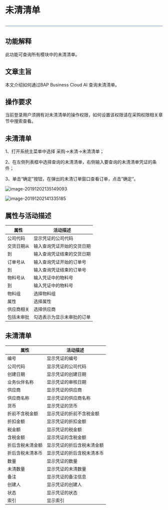 # 未清清单

![img](图片/横线.png)

## 功能解释

此功能可查询所有模块中的未清清单。

## 文章主旨

本文介绍如何通过BAP Business Cloud AI 查询未清清单。

## 操作要求

当前登录用户须拥有对未清清单的操作权限，如何设置该权限请在采购权限相关章节中搜索查看。

## 未清清单

1、打开系统主菜单中选择 采购->未清->未清清单；

2、在左侧列表框中选择查询的未清清单，右侧输入要查询的未清清单凭证的条件；

3、单击“确定”按钮，在弹出的未清订单窗口查看订单，点击”确定“。

![image-20191202135149093](D:\Backup\桌面\图片\未清清单1.png)

![image-20191202141335185](D:\Backup\桌面\图片\未清清单2.png)

## 属性与活动描述

| 属性       | 活动描述                   |
| ---------- | -------------------------- |
| 公司代码   | 显示凭证的公司代码         |
| 交货日期从 | 输入查询凭证开始的交货日期 |
| 到         | 输入查询凭证结束的交货日期 |
| 订单号从   | 输入查询凭证开始的订单号   |
| 到         | 输入查询凭证结束的订单号   |
| 物料号从   | 输入凭证中的物料号         |
| 到         | 输入凭证中的物料号         |
| 物料组     | 选择物料组                 |
| 属性       | 选择属性                   |
| 供应商相关 | 选择供应商                 |
| 包括未审批 | 勾选表示为显示未审批的订单 |

## 未清清单

| 属性             | 活动描述                   |
| ---------------- | -------------------------- |
| 编号             | 显示凭证的编号             |
| 公司代码         | 显示凭证的公司代码         |
| 创建日期         | 显示凭证的创建日期         |
| 业务伙伴名称     | 显示凭证的审核日期         |
| 供应商           | 显示凭证的供应商           |
| 供应商名称       | 显示凭证的供应商名称       |
| 货币             | 显示凭证的货币             |
| 折前不含税金额   | 显示凭证的折前不含税金额   |
| 折扣金额         | 显示凭证的折扣金额         |
| 税金额           | 显示凭证的税金额           |
| 含税金额         | 显示凭证的含税金额         |
| 折后含税未清金额 | 显示凭证的折后含税未清金额 |
| 折后含税未清本币 | 显示凭证的折后含税未清本币 |
| 数量             | 显示凭证的数量             |
| 未清数量         | 显示凭证的未清数量         |
| 备注             | 显示凭证的备注信息         |
| 创建人           | 显示凭证的创建人           |
| 状态             | 显示凭证的状态             |
| 索引             | 显示索引                   |
